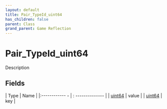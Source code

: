 ```yaml
---
layout: default
title: Pair_TypeId_uint64
has_children: false
parent: Class
grand_parent: Game Reflection
---
```

# Pair_TypeId_uint64
Description 

## Fields
| Type | Name |
|:------------ - | : -------------- |
| [uint64](game-reflection/components/uint64.md) | value |
| [uint64](game-reflection/components/uint64.md) | key |
